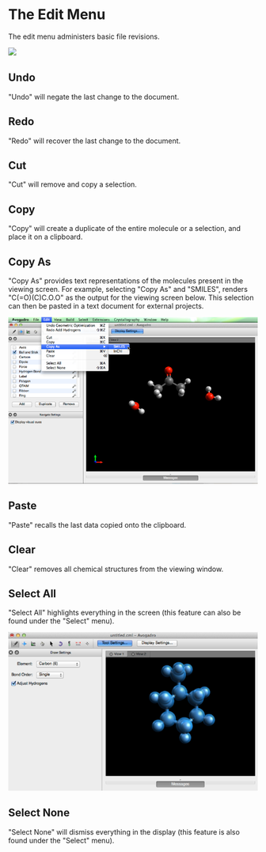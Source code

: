 ---
---
# The Edit Menu

The edit menu administers basic file revisions. 

![][1]

[1]: images/2-edit-menu/ab0abbfc-1551-4c45-b76b-02573e62ed4c.png

## Undo

"Undo" will negate the last change to the document.

## Redo

"Redo" will recover the last change to the document.

## Cut

"Cut" will remove and copy a selection.

## Copy

"Copy" will create a duplicate of the entire molecule or a selection, and place it on a clipboard.

## Copy As

"Copy As" provides text representations of the molecules present in the viewing screen. For example, selecting "Copy As" and "SMILES", renders "C(=O)(C)C.O.O" as the output for the viewing screen below. This selection can then be pasted in a text document for external projects.

![Copy As][2]

[2]: images/2-edit-menu/copy-as.png

## Paste

"Paste" recalls the last data copied onto the clipboard.

## Clear

"Clear" removes all chemical structures from the viewing window.

## Select All

"Select All" highlights everything in the screen (this feature can also be found under the "Select" menu). 

![Select All][3]

[3]: images/2-edit-menu/select-all.png

## Select None

"Select None" will dismiss everything in the display (this feature is also found under the "Select" menu).
